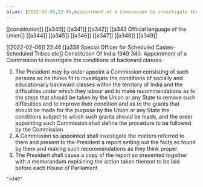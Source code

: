```yaml
---
alias: [2022-02-06,22:46,Appointment of a Commission to investigate the conditions of backward classes]
---
```

[[constitution]] [[a340]] [[a341]] [[a342]] [[a343 Official language of the Union]] [[a344]] [[a345]] [[a346]] [[a347]] [[a348]] [[a349]]

[[2022-02-06]] 22:46 [[a338 Special Officer for Scheduled Castes-Scheduled Tribes etc]]
Constitution Of India 1949
340. Appointment of a Commission to investigate the conditions of backward classes
1) The President may by order appoint a Commission consisting of such persons as he thinks fit to investigate the conditions of socially and educationally backward classes within the territory of India and the difficulties under which they labour and to make recommendations as to the steps that should be taken by the Union or any State to remove such difficulties and to improve their condition and as to the grants that should be made for the purpose by the Union or any State the conditions subject to which such grants should be made, and the order appointing such Commission shall define the procedure to be followed by the Commission
2) A Commission so appointed shall investigate the matters referred to them and present to the President a report setting out the facts as found by them and making such recommendations as they think proper
3) The President shall cause a copy of the report so presented together with a memorandum explaining the action taken thereon to be laid before each House of Parliament
```query
"a340"
```
